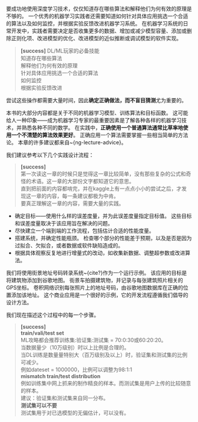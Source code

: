 要成功地使用深度学习技术，仅仅知道存在哪些算法和解释他们为何有效的原理是不够的。
一个优秀的机器学习实践者还需要知道如何针对具体应用挑选一个合适的算法以及如何监控，并根据实验反馈改进机器学习系统。
在机器学习系统的日常开发中，实践者需要决定是否收集更多的数据、增加或减少模型容量、添加或删除正则化项、改进模型的优化、改进模型的近似推断或调试模型的软件实现。

> **[success]** DL/ML玩家的必备技能  
> 知道存在哪些算法  
> 解释他们为何有效的原理  
> 针对具体应用挑选一个合适的算法  
> 如何监控  
> 根据实验反馈改进  

尝试这些操作都需要大量时间，因此**确定正确做法，而不盲目猜测**尤为重要的。


本书的大部分内容都是关于不同的机器学习模型、训练算法和目标函数。
这可能给人一种印象——成为机器学习专家的最重要因素是了解各种各样的机器学习技术，并熟悉各种不同的数学。
在实践中，**正确使用一个普通算法通常比草率地使用一个不清楚的算法效果更好**。
正确应用一个算法需要掌握一些相当简单的方法论。
本章的许多建议都来自~{ng-lecture-advice}。


我们建议参考以下几个实践设计流程：  
> **[success]**  
> 第一次读这一章的时候只是觉得这一章比较简单，没有那些复杂的公式和奇怪的术语。这一章的大部份文字都知道它的意思。  
> 直到把前面的内容都啃完，并在kaggle上有一点点小小的尝试之后，才发现这一章的内容，每一条建议都极为中肯。  
> 要真正理解这一章的内容，需要大量的实践。  

+ 确定目标——使用什么样的误差度量，并为此误差度量指定目标值。
这些目标和误差度量取决于该应用旨在解决的问题。
+ 尽快建立一个端到端的工作流程，包括估计合适的性能度量。
+ 搭建系统，并确定性能瓶颈。
检查哪个部分的性能差于预期，以及是否是因为过拟合、欠拟合，或者数据或软件缺陷造成的。
+ 根据具体观察反复地进行增量式的改动，如收集新数据、调整超参数或改进算法。

我们将使用街景地址号码转录系统~{cite?}作为一个运行示例。
该应用的目标是将建筑物添加到谷歌地图。
街景车拍摄建筑物，并记录与每张建筑照片相关的GPS坐标。
卷积网络识别每张照片上的地址号码，由谷歌地图数据库在正确的位置添加该地址。
这个商业应用是一个很好的示例，它的开发流程遵循我们倡导的设计方法。

我们现在描述这个过程中的每一个步骤。  

> **[success]**  
> **train/vali/test set**  
> ML攻略都会推荐训练集:验证集:测试集 = 70:0:30或60:20:20。  
> 当数据量少（10万级别）时以上比例是合理的。  
> 当DL训练是数量量特别大（百万级别及以上）时，验证集和测试集的比例可减少。  
> 例如dateset = 1000000，比例可以调整为98:1:1  
> **mismatch train/test distribution**  
> 例如训练集中网上抓来的制作精良的样本。而测试集是用户上传的比较随意的样本。  
> 建议：验证集和测试集来自同一分布。  
> **测试集可以不要**  
> 测试集用于对已选模型的无偏估计，可以没有。  